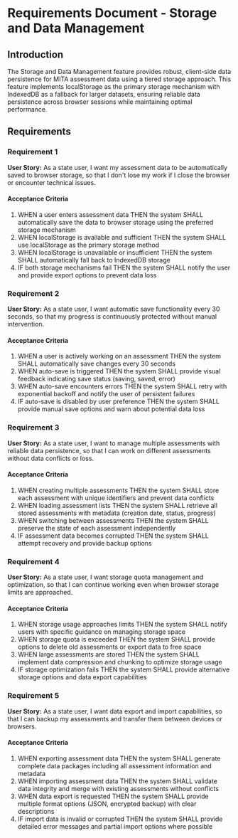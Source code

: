 # Requirements Document - Storage and Data Management

## Introduction

The Storage and Data Management feature provides robust, client-side data persistence for MITA assessment data using a tiered storage approach. This feature implements localStorage as the primary storage mechanism with IndexedDB as a fallback for larger datasets, ensuring reliable data persistence across browser sessions while maintaining optimal performance.

## Requirements

### Requirement 1

**User Story:** As a state user, I want my assessment data to be automatically saved to browser storage, so that I don't lose my work if I close the browser or encounter technical issues.

#### Acceptance Criteria

1. WHEN a user enters assessment data THEN the system SHALL automatically save the data to browser storage using the preferred storage mechanism
2. WHEN localStorage is available and sufficient THEN the system SHALL use localStorage as the primary storage method
3. WHEN localStorage is unavailable or insufficient THEN the system SHALL automatically fall back to IndexedDB storage
4. IF both storage mechanisms fail THEN the system SHALL notify the user and provide export options to prevent data loss

### Requirement 2

**User Story:** As a state user, I want automatic save functionality every 30 seconds, so that my progress is continuously protected without manual intervention.

#### Acceptance Criteria

1. WHEN a user is actively working on an assessment THEN the system SHALL automatically save changes every 30 seconds
2. WHEN auto-save is triggered THEN the system SHALL provide visual feedback indicating save status (saving, saved, error)
3. WHEN auto-save encounters errors THEN the system SHALL retry with exponential backoff and notify the user of persistent failures
4. IF auto-save is disabled by user preference THEN the system SHALL provide manual save options and warn about potential data loss

### Requirement 3

**User Story:** As a state user, I want to manage multiple assessments with reliable data persistence, so that I can work on different assessments without data conflicts or loss.

#### Acceptance Criteria

1. WHEN creating multiple assessments THEN the system SHALL store each assessment with unique identifiers and prevent data conflicts
2. WHEN loading assessment lists THEN the system SHALL retrieve all stored assessments with metadata (creation date, status, progress)
3. WHEN switching between assessments THEN the system SHALL preserve the state of each assessment independently
4. IF assessment data becomes corrupted THEN the system SHALL attempt recovery and provide backup options

### Requirement 4

**User Story:** As a state user, I want storage quota management and optimization, so that I can continue working even when browser storage limits are approached.

#### Acceptance Criteria

1. WHEN storage usage approaches limits THEN the system SHALL notify users with specific guidance on managing storage space
2. WHEN storage quota is exceeded THEN the system SHALL provide options to delete old assessments or export data to free space
3. WHEN large assessments are stored THEN the system SHALL implement data compression and chunking to optimize storage usage
4. IF storage optimization fails THEN the system SHALL provide alternative storage options and data export capabilities

### Requirement 5

**User Story:** As a state user, I want data export and import capabilities, so that I can backup my assessments and transfer them between devices or browsers.

#### Acceptance Criteria

1. WHEN exporting assessment data THEN the system SHALL generate complete data packages including all assessment information and metadata
2. WHEN importing assessment data THEN the system SHALL validate data integrity and merge with existing assessments without conflicts
3. WHEN data export is requested THEN the system SHALL provide multiple format options (JSON, encrypted backup) with clear descriptions
4. IF import data is invalid or corrupted THEN the system SHALL provide detailed error messages and partial import options where possible